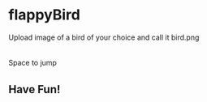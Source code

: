 # flappyBird
Upload image of a bird of your choice and call it bird.png
###### 
Space to jump
######
## Have Fun!
